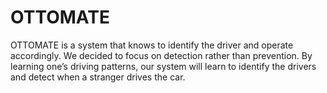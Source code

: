 # OTTOMATE
OTTOMATE is a system that knows to identify the driver and operate accordingly.
We decided to focus on detection rather than prevention.
By learning one’s driving patterns, our system will learn to identify the drivers and detect when a stranger drives the car.
